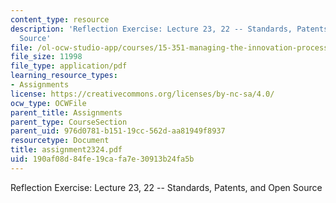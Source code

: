 ```yaml
---
content_type: resource
description: 'Reflection Exercise: Lecture 23, 22 -- Standards, Patents, and Open
  Source'
file: /ol-ocw-studio-app/courses/15-351-managing-the-innovation-process-fall-2002/190af08d84fe19cafa7e30913b24fa5b_assignment2324.pdf
file_size: 11998
file_type: application/pdf
learning_resource_types:
- Assignments
license: https://creativecommons.org/licenses/by-nc-sa/4.0/
ocw_type: OCWFile
parent_title: Assignments
parent_type: CourseSection
parent_uid: 976d0781-b151-19cc-562d-aa81949f8937
resourcetype: Document
title: assignment2324.pdf
uid: 190af08d-84fe-19ca-fa7e-30913b24fa5b
---
```

Reflection Exercise: Lecture 23, 22 -- Standards, Patents, and Open Source